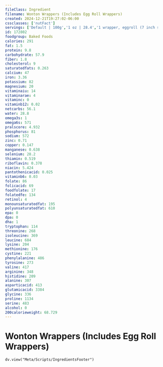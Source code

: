 ```yaml
---
fileClass: Ingredient
filename: Wonton Wrappers (Includes Egg Roll Wrappers)
created: 2024-12-21T19:27:02-06:00
cssclasses: ['nutFact']
servings: ['Default | 100g','1 oz | 28.4','1 wrapper, eggroll (7 inch square) | 32','1 wrapper, wonton (3-1/2 inch square) | 8']
id: 172802
foodgroup: Baked Foods
calories: 291
fat: 1.5
protein: 9.8
carbohydrate: 57.9
fiber: 1.8
cholesterol: 9
saturatedfats: 0.263
calcium: 47
iron: 3.36
potassium: 82
magnesium: 20
vitaminaiu: 14
vitaminarae: 4
vitaminc: 0
vitaminb12: 0.02
netcarbs: 56.1
water: 28.8
omega3s: 1
omega6s: 571
pralscore: 4.932
phosphorus: 81
sodium: 572
zinc: 0.71
copper: 0.147
manganese: 0.638
selenium: 28.2
thiamin: 0.519
riboflavin: 0.378
niacin: 5.424
pantothenicacid: 0.025
vitaminb6: 0.03
folate: 86
folicacid: 69
foodfolate: 17
folatedfe: 134
retinol: 4
monounsaturatedfat: 195
polyunsaturatedfat: 610
epa: 0
dpa: 0
dha: 1
tryptophan: 114
threonine: 268
isoleucine: 369
leucine: 684
lysine: 204
methionine: 176
cystine: 221
phenylalanine: 486
tyrosine: 273
valine: 417
arginine: 348
histidine: 209
alanine: 307
asparticacid: 413
glutamicacid: 3384
glycine: 336
proline: 1134
serine: 483
alcohol: 0
200calorieweight: 68.729
---
```


# Wonton Wrappers (Includes Egg Roll Wrappers)

```dataviewjs
dv.view("Meta/Scripts/IngredientsFooter")
```